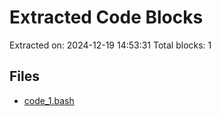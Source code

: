 # Extracted Code Blocks
Extracted on: 2024-12-19 14:53:31
Total blocks: 1

## Files
- [code_1.bash](code_1.bash)
